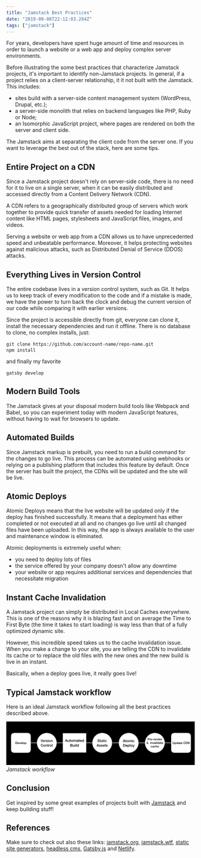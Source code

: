 ```yaml
---
title: "Jamstack Best Practices"
date: "2019-09-08T22:12:03.284Z"
tags: ["jamstack"]
---
```


For years, developers have spent huge amount of time and resources in order to launch a website or a web app and deploy complex server environments.

Before illustrating the some best practices that characterize Jamstack projects, it's important to identify non-Jamstack projects.
In general, if a project relies on a client-server relationship, it it not built with the Jamstack. This includes:

- sites build with a server-side content management system (WordPress, Drupal, etc.);
- a server-side monolith that relies on backend languages like PHP, Ruby or Node;
- an Isomorphic JavaScript project, where pages are rendered on both the server and client side.

The Jamstack aims at separating the client code from the server one. If you want to leverage the best out of the stack, here are some tips.

## Entire Project on a CDN

Since a Jamstack project doesn't rely on server-side code, there is no need for it to live on a single server, when it can be easily distributed and accessed directly from a Content Delivery Network (CDN).

A CDN refers to a geographically distributed group of servers which work together to provide quick transfer of assets needed for loading Internet content like HTML pages, stylesheets and JavaScript files, images, and videos.

Serving a website or web app from a CDN allows us to have unprecedented speed and unbeatable performance. Moreover, it helps protecting websites against malicious attacks, such as Distributed Denial of Service (DDOS) attacks.

## Everything Lives in Version Control

The entire codebase lives in a version control system, such as Git. It helps us to keep track of every modification to the code and if a mistake is made, we have the power to turn back the clock and debug the current version of our code while comparing it with earlier versions.

Since the project is accessible directly from git, everyone can clone it, install the necessary dependencies and run it offline.
There is no database to clone, no complex installs, just:

```shell
git clone https://github.com/account-name/repo-name.git
npm install
```

and finally my favorite

```shell
gatsby develop
```

## Modern Build Tools

The Jamstack gives at your disposal modern build tools like Webpack and Babel, so you can experiment today with modern JavaScript features, without having to wait for browsers to update.

## Automated Builds

Since Jamstack markup is prebuilt, you need to run a build command for the changes to go live.
This process can be automated using webhooks or relying on a publishing platform that includes this feature by default.
Once the server has built the project, the CDNs will be updated and the site will be live.

## Atomic Deploys

Atomic Deploys means that the live website will be updated only if the deploy has finished successfully.
It means that a deployment has either completed or not executed at all and no changes go live until all changed files have been uploaded.
In this way, the app is always available to the user and maintenance window is eliminated.

Atomic deployments is extremely useful when:

- you need to deploy lots of files
- the service offered by your company doesn't allow any downtime
- your website or app requires additional services and dependencies that necessitate migration

## Instant Cache Invalidation

A Jamstack project can simply be distributed in Local Caches everywhere.
This is one of the reasons why it is blazing fast and on average the Time to First Byte (the time it takes to start loading) is way less than that of a fully optimized dynamic site.

However, this incredible speed takes us to the cache invalidation issue.
When you make a change to your site, you are telling the CDN to invalidate its cache or to replace the old files with the new ones and the new build is live in an instant.

Basically, when a deploy goes live, it really goes live!

## Typical Jamstack workflow

Here is an ideal Jamstack workflow following all the best practices described above.

![Jamstack workflow](1.png)
_Jamstack workflow_

## Conclusion

Get inspired by some great examples of projects built with [Jamstack](https://jamstack.org/examples) and keep building stuff!

## References

Make sure to check out also these links: [jamstack.org](https://jamstack.org), [jamstack.wtf](https://jamstack.wtf), [static site generators](https://www.staticgen.com), [headless cms](https://headlesscms.org), [Gatsby.js](https://www.gatsbyjs.org) and [Netlify](https://www.netlify.com).
